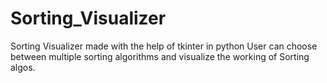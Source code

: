 # Sorting_Visualizer
Sorting Visualizer made with the help of tkinter in python
User can choose between multiple sorting algorithms and visualize the working of Sorting algos.
